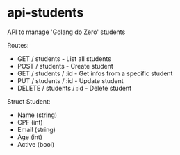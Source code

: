 # api-students
 API to manage 'Golang do Zero' students

 Routes:
 - GET / students - List all students
 - POST / students - Create student
 - GET / students / :id - Get infos from a specific student
 - PUT / students / :id - Update student
 - DELETE / students / :id - Delete student

 Struct Student:
 - Name (string)
 - CPF (int)
 - Email (string)
 - Age (int)
 - Active (bool)
